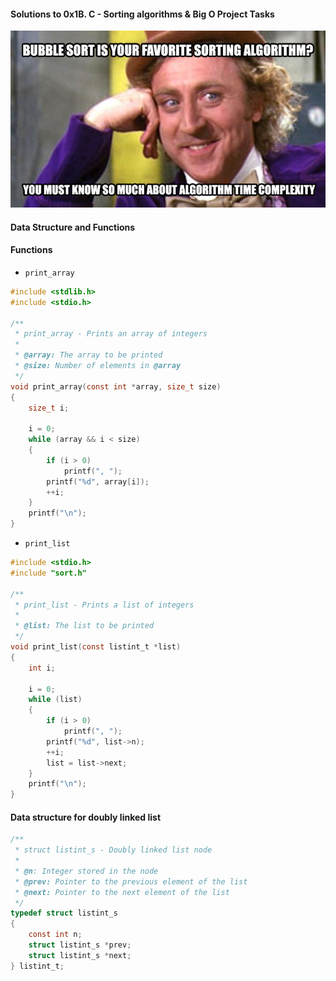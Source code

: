 #### Solutions to 0x1B. C - Sorting algorithms & Big O Project Tasks

![willywonka](https://github.com/Odhiambo00/My-README-Images/blob/main/images/willy-wonka.png?raw=true)

#### Data Structure and Functions

#### Functions

* `print_array`
```c
#include <stdlib.h>
#include <stdio.h>

/**
 * print_array - Prints an array of integers
 *
 * @array: The array to be printed
 * @size: Number of elements in @array
 */
void print_array(const int *array, size_t size)
{
    size_t i;

    i = 0;
    while (array && i < size)
    {
        if (i > 0)
            printf(", ");
        printf("%d", array[i]);
        ++i;
    }
    printf("\n");
}
```

* `print_list`
```c
#include <stdio.h>
#include "sort.h"

/**
 * print_list - Prints a list of integers
 *
 * @list: The list to be printed
 */
void print_list(const listint_t *list)
{
    int i;

    i = 0;
    while (list)
    {
        if (i > 0)
            printf(", ");
        printf("%d", list->n);
        ++i;
        list = list->next;
    }
    printf("\n");
}
```

#### Data structure for doubly linked list
```c
/**
 * struct listint_s - Doubly linked list node
 *
 * @n: Integer stored in the node
 * @prev: Pointer to the previous element of the list
 * @next: Pointer to the next element of the list
 */
typedef struct listint_s
{
    const int n;
    struct listint_s *prev;
    struct listint_s *next;
} listint_t;
```
